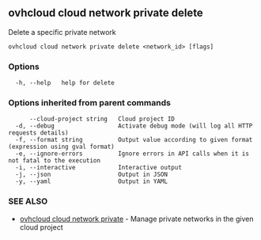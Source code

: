 ## ovhcloud cloud network private delete

Delete a specific private network

```
ovhcloud cloud network private delete <network_id> [flags]
```

### Options

```
  -h, --help   help for delete
```

### Options inherited from parent commands

```
      --cloud-project string   Cloud project ID
  -d, --debug                  Activate debug mode (will log all HTTP requests details)
  -f, --format string          Output value according to given format (expression using gval format)
  -e, --ignore-errors          Ignore errors in API calls when it is not fatal to the execution
  -i, --interactive            Interactive output
  -j, --json                   Output in JSON
  -y, --yaml                   Output in YAML
```

### SEE ALSO

* [ovhcloud cloud network private](ovhcloud_cloud_network_private.md)	 - Manage private networks in the given cloud project

